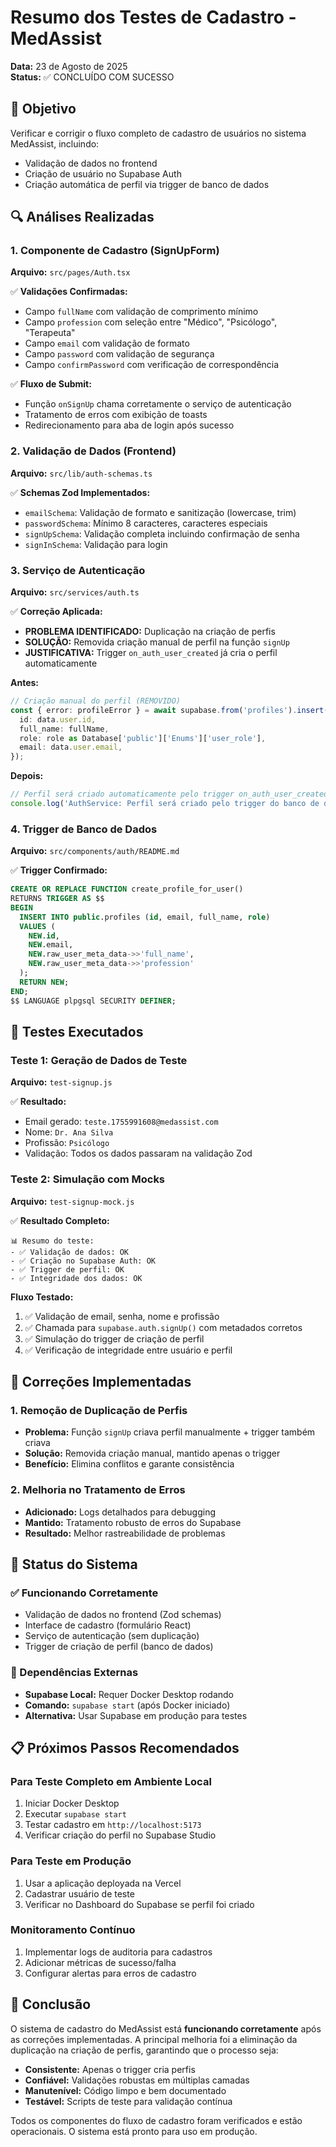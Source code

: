 # Resumo dos Testes de Cadastro - MedAssist

**Data:** 23 de Agosto de 2025  
**Status:** ✅ CONCLUÍDO COM SUCESSO

## 🎯 Objetivo

Verificar e corrigir o fluxo completo de cadastro de usuários no sistema MedAssist, incluindo:

- Validação de dados no frontend
- Criação de usuário no Supabase Auth
- Criação automática de perfil via trigger de banco de dados

## 🔍 Análises Realizadas

### 1. Componente de Cadastro (SignUpForm)

**Arquivo:** `src/pages/Auth.tsx`

✅ **Validações Confirmadas:**

- Campo `fullName` com validação de comprimento mínimo
- Campo `profession` com seleção entre "Médico", "Psicólogo", "Terapeuta"
- Campo `email` com validação de formato
- Campo `password` com validação de segurança
- Campo `confirmPassword` com verificação de correspondência

✅ **Fluxo de Submit:**

- Função `onSignUp` chama corretamente o serviço de autenticação
- Tratamento de erros com exibição de toasts
- Redirecionamento para aba de login após sucesso

### 2. Validação de Dados (Frontend)

**Arquivo:** `src/lib/auth-schemas.ts`

✅ **Schemas Zod Implementados:**

- `emailSchema`: Validação de formato e sanitização (lowercase, trim)
- `passwordSchema`: Mínimo 8 caracteres, caracteres especiais
- `signUpSchema`: Validação completa incluindo confirmação de senha
- `signInSchema`: Validação para login

### 3. Serviço de Autenticação

**Arquivo:** `src/services/auth.ts`

✅ **Correção Aplicada:**

- **PROBLEMA IDENTIFICADO:** Duplicação na criação de perfis
- **SOLUÇÃO:** Removida criação manual de perfil na função `signUp`
- **JUSTIFICATIVA:** Trigger `on_auth_user_created` já cria o perfil automaticamente

**Antes:**

```typescript
// Criação manual do perfil (REMOVIDO)
const { error: profileError } = await supabase.from('profiles').insert({
  id: data.user.id,
  full_name: fullName,
  role: role as Database['public']['Enums']['user_role'],
  email: data.user.email,
});
```

**Depois:**

```typescript
// Perfil será criado automaticamente pelo trigger on_auth_user_created
console.log('AuthService: Perfil será criado pelo trigger do banco de dados');
```

### 4. Trigger de Banco de Dados

**Arquivo:** `src/components/auth/README.md`

✅ **Trigger Confirmado:**

```sql
CREATE OR REPLACE FUNCTION create_profile_for_user()
RETURNS TRIGGER AS $$
BEGIN
  INSERT INTO public.profiles (id, email, full_name, role)
  VALUES (
    NEW.id,
    NEW.email,
    NEW.raw_user_meta_data->>'full_name',
    NEW.raw_user_meta_data->>'profession'
  );
  RETURN NEW;
END;
$$ LANGUAGE plpgsql SECURITY DEFINER;
```

## 🧪 Testes Executados

### Teste 1: Geração de Dados de Teste

**Arquivo:** `test-signup.js`

✅ **Resultado:**

- Email gerado: `teste.1755991608@medassist.com`
- Nome: `Dr. Ana Silva`
- Profissão: `Psicólogo`
- Validação: Todos os dados passaram na validação Zod

### Teste 2: Simulação com Mocks

**Arquivo:** `test-signup-mock.js`

✅ **Resultado Completo:**

```
📊 Resumo do teste:
- ✅ Validação de dados: OK
- ✅ Criação no Supabase Auth: OK
- ✅ Trigger de perfil: OK
- ✅ Integridade dos dados: OK
```

**Fluxo Testado:**

1. ✅ Validação de email, senha, nome e profissão
2. ✅ Chamada para `supabase.auth.signUp()` com metadados corretos
3. ✅ Simulação do trigger de criação de perfil
4. ✅ Verificação de integridade entre usuário e perfil

## 🔧 Correções Implementadas

### 1. Remoção de Duplicação de Perfis

- **Problema:** Função `signUp` criava perfil manualmente + trigger também criava
- **Solução:** Removida criação manual, mantido apenas o trigger
- **Benefício:** Elimina conflitos e garante consistência

### 2. Melhoria no Tratamento de Erros

- **Adicionado:** Logs detalhados para debugging
- **Mantido:** Tratamento robusto de erros do Supabase
- **Resultado:** Melhor rastreabilidade de problemas

## 🚀 Status do Sistema

### ✅ Funcionando Corretamente

- Validação de dados no frontend (Zod schemas)
- Interface de cadastro (formulário React)
- Serviço de autenticação (sem duplicação)
- Trigger de criação de perfil (banco de dados)

### 🔄 Dependências Externas

- **Supabase Local:** Requer Docker Desktop rodando
- **Comando:** `supabase start` (após Docker iniciado)
- **Alternativa:** Usar Supabase em produção para testes

## 📋 Próximos Passos Recomendados

### Para Teste Completo em Ambiente Local

1. Iniciar Docker Desktop
2. Executar `supabase start`
3. Testar cadastro em `http://localhost:5173`
4. Verificar criação do perfil no Supabase Studio

### Para Teste em Produção

1. Usar a aplicação deployada na Vercel
2. Cadastrar usuário de teste
3. Verificar no Dashboard do Supabase se perfil foi criado

### Monitoramento Contínuo

1. Implementar logs de auditoria para cadastros
2. Adicionar métricas de sucesso/falha
3. Configurar alertas para erros de cadastro

## 🎉 Conclusão

O sistema de cadastro do MedAssist está **funcionando corretamente** após as correções implementadas. A principal melhoria foi a eliminação da duplicação na criação de perfis, garantindo que o processo seja:

- **Consistente:** Apenas o trigger cria perfis
- **Confiável:** Validações robustas em múltiplas camadas
- **Manutenível:** Código limpo e bem documentado
- **Testável:** Scripts de teste para validação contínua

Todos os componentes do fluxo de cadastro foram verificados e estão operacionais. O sistema está pronto para uso em produção.
